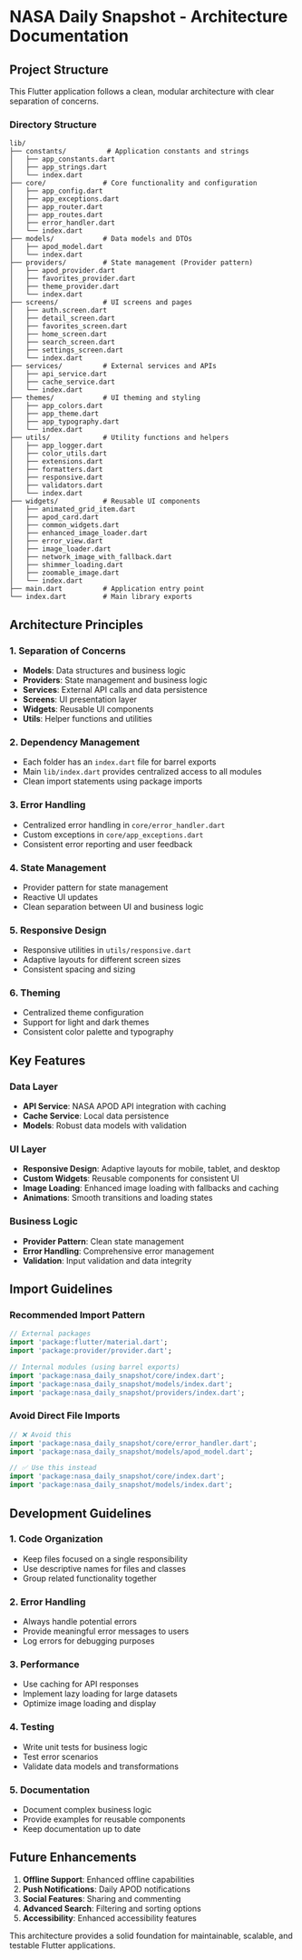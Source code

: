 # NASA Daily Snapshot - Architecture Documentation

## Project Structure

This Flutter application follows a clean, modular architecture with clear separation of concerns.

### Directory Structure

```
lib/
├── constants/          # Application constants and strings
│   ├── app_constants.dart
│   ├── app_strings.dart
│   └── index.dart
├── core/              # Core functionality and configuration
│   ├── app_config.dart
│   ├── app_exceptions.dart
│   ├── app_router.dart
│   ├── app_routes.dart
│   ├── error_handler.dart
│   └── index.dart
├── models/            # Data models and DTOs
│   ├── apod_model.dart
│   └── index.dart
├── providers/         # State management (Provider pattern)
│   ├── apod_provider.dart
│   ├── favorites_provider.dart
│   ├── theme_provider.dart
│   └── index.dart
├── screens/           # UI screens and pages
│   ├── auth.screen.dart
│   ├── detail_screen.dart
│   ├── favorites_screen.dart
│   ├── home_screen.dart
│   ├── search_screen.dart
│   ├── settings_screen.dart
│   └── index.dart
├── services/          # External services and APIs
│   ├── api_service.dart
│   ├── cache_service.dart
│   └── index.dart
├── themes/            # UI theming and styling
│   ├── app_colors.dart
│   ├── app_theme.dart
│   ├── app_typography.dart
│   └── index.dart
├── utils/             # Utility functions and helpers
│   ├── app_logger.dart
│   ├── color_utils.dart
│   ├── extensions.dart
│   ├── formatters.dart
│   ├── responsive.dart
│   ├── validators.dart
│   └── index.dart
├── widgets/           # Reusable UI components
│   ├── animated_grid_item.dart
│   ├── apod_card.dart
│   ├── common_widgets.dart
│   ├── enhanced_image_loader.dart
│   ├── error_view.dart
│   ├── image_loader.dart
│   ├── network_image_with_fallback.dart
│   ├── shimmer_loading.dart
│   ├── zoomable_image.dart
│   └── index.dart
├── main.dart          # Application entry point
└── index.dart         # Main library exports
```

## Architecture Principles

### 1. Separation of Concerns
- **Models**: Data structures and business logic
- **Providers**: State management and business logic
- **Services**: External API calls and data persistence
- **Screens**: UI presentation layer
- **Widgets**: Reusable UI components
- **Utils**: Helper functions and utilities

### 2. Dependency Management
- Each folder has an `index.dart` file for barrel exports
- Main `lib/index.dart` provides centralized access to all modules
- Clean import statements using package imports

### 3. Error Handling
- Centralized error handling in `core/error_handler.dart`
- Custom exceptions in `core/app_exceptions.dart`
- Consistent error reporting and user feedback

### 4. State Management
- Provider pattern for state management
- Reactive UI updates
- Clean separation between UI and business logic

### 5. Responsive Design
- Responsive utilities in `utils/responsive.dart`
- Adaptive layouts for different screen sizes
- Consistent spacing and sizing

### 6. Theming
- Centralized theme configuration
- Support for light and dark themes
- Consistent color palette and typography

## Key Features

### Data Layer
- **API Service**: NASA APOD API integration with caching
- **Cache Service**: Local data persistence
- **Models**: Robust data models with validation

### UI Layer
- **Responsive Design**: Adaptive layouts for mobile, tablet, and desktop
- **Custom Widgets**: Reusable components for consistent UI
- **Image Loading**: Enhanced image loading with fallbacks and caching
- **Animations**: Smooth transitions and loading states

### Business Logic
- **Provider Pattern**: Clean state management
- **Error Handling**: Comprehensive error management
- **Validation**: Input validation and data integrity

## Import Guidelines

### Recommended Import Pattern
```dart
// External packages
import 'package:flutter/material.dart';
import 'package:provider/provider.dart';

// Internal modules (using barrel exports)
import 'package:nasa_daily_snapshot/core/index.dart';
import 'package:nasa_daily_snapshot/models/index.dart';
import 'package:nasa_daily_snapshot/providers/index.dart';
```

### Avoid Direct File Imports
```dart
// ❌ Avoid this
import 'package:nasa_daily_snapshot/core/error_handler.dart';
import 'package:nasa_daily_snapshot/models/apod_model.dart';

// ✅ Use this instead
import 'package:nasa_daily_snapshot/core/index.dart';
import 'package:nasa_daily_snapshot/models/index.dart';
```

## Development Guidelines

### 1. Code Organization
- Keep files focused on a single responsibility
- Use descriptive names for files and classes
- Group related functionality together

### 2. Error Handling
- Always handle potential errors
- Provide meaningful error messages to users
- Log errors for debugging purposes

### 3. Performance
- Use caching for API responses
- Implement lazy loading for large datasets
- Optimize image loading and display

### 4. Testing
- Write unit tests for business logic
- Test error scenarios
- Validate data models and transformations

### 5. Documentation
- Document complex business logic
- Provide examples for reusable components
- Keep documentation up to date

## Future Enhancements

1. **Offline Support**: Enhanced offline capabilities
2. **Push Notifications**: Daily APOD notifications
3. **Social Features**: Sharing and commenting
4. **Advanced Search**: Filtering and sorting options
5. **Accessibility**: Enhanced accessibility features

This architecture provides a solid foundation for maintainable, scalable, and testable Flutter applications.